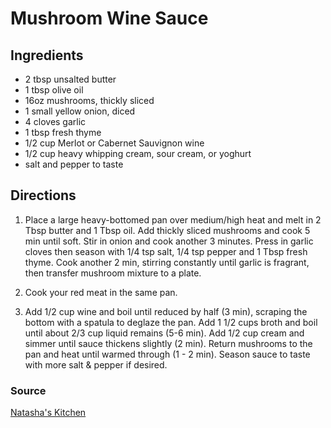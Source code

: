 # Mushroom Wine Sauce

## Ingredients

- 2 tbsp unsalted butter
- 1 tbsp olive oil
- 16oz mushrooms, thickly sliced
- 1 small yellow onion, diced
- 4 cloves garlic
- 1 tbsp fresh thyme
- 1/2 cup Merlot or Cabernet Sauvignon wine
- 1/2 cup heavy whipping cream, sour cream, or yoghurt
- salt and pepper to taste

## Directions

1. Place a large heavy-bottomed pan over medium/high heat and melt in 2 Tbsp
   butter and 1 Tbsp oil. Add thickly sliced mushrooms and cook 5 min until
   soft. Stir in onion and cook another 3 minutes. Press in garlic cloves then
   season with 1/4 tsp salt, 1/4 tsp pepper and 1 Tbsp fresh thyme. Cook
   another 2 min, stirring constantly until garlic is fragrant, then transfer
   mushroom mixture to a plate.

1. Cook your red meat in the same pan.

1. Add 1/2 cup wine and boil until reduced by half (3 min), scraping the
   bottom with a spatula to deglaze the pan. Add 1 1/2 cups broth and boil
   until about 2/3 cup liquid remains (5-6 min). Add 1/2 cup cream and simmer
   until sauce thickens slightly (2 min). Return mushrooms to the pan and heat
   until warmed through (1 - 2 min). Season sauce to taste with more salt &
   pepper if desired.

### Source

[Natasha's Kitchen](https://natashaskitchen.com/filet-mignon-in-mushroom-wine-sauce/)
